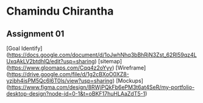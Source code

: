 # Chamindu Chirantha

## Assignment 01

[Goal Identify] (https://docs.google.com/document/d/1oJwhNhq3bBhRjN3Zst_62Rl59qz4LUxqAkLV2btdhlQ/edit?usp=sharing)
[sitemap]       (https://www.gloomaps.com/Cqq4z2oYyy)
[Wireframe]     (https://drive.google.com/file/d/1g2cBXoO0XZ8-yzjbh4isPM5Qc6l6T0ls/view?usp=sharing)
[Mockups]       (https://www.figma.com/design/8RWjPQkFb6ePM3t6at4SeR/my-portfolio-desktop-design?node-id=0-1&t=oBKF17huHLAaZdT5-1)
                